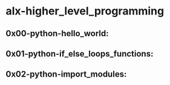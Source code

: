 # alx-higher_level_programming


## 0x00-python-hello_world:

## 0x01-python-if_else_loops_functions:

## 0x02-python-import_modules:
